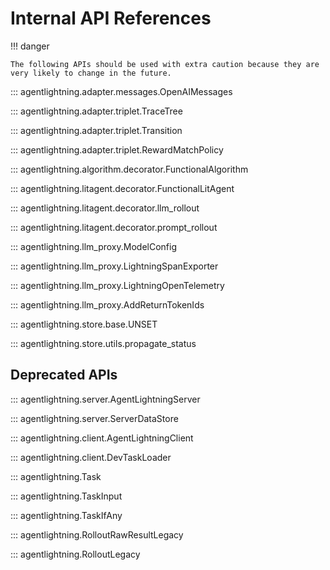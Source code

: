 # Internal API References

!!! danger

    The following APIs should be used with extra caution because they are very likely to change in the future.

::: agentlightning.adapter.messages.OpenAIMessages

::: agentlightning.adapter.triplet.TraceTree

::: agentlightning.adapter.triplet.Transition

::: agentlightning.adapter.triplet.RewardMatchPolicy

::: agentlightning.algorithm.decorator.FunctionalAlgorithm

::: agentlightning.litagent.decorator.FunctionalLitAgent

::: agentlightning.litagent.decorator.llm_rollout

::: agentlightning.litagent.decorator.prompt_rollout

::: agentlightning.llm_proxy.ModelConfig

::: agentlightning.llm_proxy.LightningSpanExporter

::: agentlightning.llm_proxy.LightningOpenTelemetry

::: agentlightning.llm_proxy.AddReturnTokenIds

::: agentlightning.store.base.UNSET

::: agentlightning.store.utils.propagate_status

## Deprecated APIs

::: agentlightning.server.AgentLightningServer

::: agentlightning.server.ServerDataStore

::: agentlightning.client.AgentLightningClient

::: agentlightning.client.DevTaskLoader

::: agentlightning.Task

::: agentlightning.TaskInput

::: agentlightning.TaskIfAny

::: agentlightning.RolloutRawResultLegacy

::: agentlightning.RolloutLegacy
